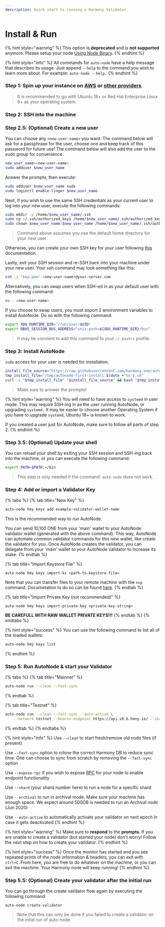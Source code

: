 ```yaml
---
description: Quick start to running a Harmony Validator.
---
```


# Install & Run

{% hint style="warning" %}
This option is **deprecated** and is **not supported** anymore. Please setup your node [Using Node Binary](../using-binary.md).
{% endhint %}

{% hint style="info" %}
All commands for `auto-node` have a help message that describes its usage. Just append `--help` to the command you wish to learn more about. For example: `auto-node --help.`
{% endhint %}

### **Step 1:** Spin up your instance on [AWS](../../../../server-setup/cloud-guides/aws.md) or [other providers](https://docs.harmony.one/home/validators/first-time-setup/cloud-guides)

> It is recommended to go with Ubuntu 18+ or Red Hat Enterprise Linux 8+ as your operating system.

### **Step 2:** SSH into the machine

### Step 2.5: \(Optional\) Create a new user

You can choose any `<new-user-name>` you want. The command below will ask for a passphrase for the user, choose one and keep track of this password for future use! The command below will also add the user to the sudo group for convenience. 

```bash
new_user_name=<new-user-name>
sudo adduser $new_user_name
```

Answer the prompts, then execute:

```bash
sudo adduser $new_user_name sudo
sudo loginctl enable-linger $new_user_name
```

Next, if you wish to use the same SSH credentials as your current user to log into your new user, execute the following commands:

```bash
sudo mkdir -p /home/$new_user_name/.ssh
sudo cp ~/.ssh/authorized_keys /home/$new_user_name/.ssh/authorized_keys
sudo chown $new_user_name:$new_user_name /home/$new_user_name/.ssh/authorized_keys
```

> Command above assumes you use the default home directory for your new user

Otherwise, you can create your own SSH key for your user following [this](https://www.cyberciti.biz/faq/how-to-set-up-ssh-keys-on-linux-unix/) documentation.

Lastly, exit your SSH session and re-SSH back into your machine under your new user. Your ssh command may look something like this:

```bash
ssh -i "key.pem" <new-user-name>@your-server.com
```

Alternatively, you can swap users when SSH-ed in as your default user with the following command:

```bash
su - <new-user-name>
```

If you choose to swap users, you must export 2 environment variables to install AutoNode. Do so with the following command:

```bash
export XDG_RUNTIME_DIR="/run/user/$UID"
export DBUS_SESSION_BUS_ADDRESS="unix:path=${XDG_RUNTIME_DIR}/bus"
```

> It may be convient to add this command to your `~/.bashrc` profile.

### **Step 3:** Install AutoNode

`sudo` access for your user is needed for installation.

```bash
install_file_source="https://raw.githubusercontent.com/harmony-one/auto-node/master/scripts/first-install.sh"
tmp_install_file="/tmp/autonode-first-install.$(date +'%s').sh"
curl -o "$tmp_install_file" "$install_file_source" && bash "$tmp_install_file" && rm -f "$tmp_install_file"
```

> Make sure to answer the prompts!

{% hint style="warning" %}
You will need to have access to `systemd` in user mode. This may require SSH-ing in as the user running AutoNode, or upgrading `systemd.` It may be easier to choose another Operating System if you have to upgrade `systemd`, Ubuntu 18+ is known to work. 

If you created a user just for AutoNode, make sure to follow all parts of step 2. 
{% endhint %}

### Step 3.5: \(Optional\) Update your shell

You can reload your shell by exiting your SSH session and SSH-ing back into the machine, or you can execute the following command:

```bash
export PATH=$PATH:~/bin
```

> This step is only needed if the command: `auto-node` does not work.

### **Step 4:** Add or import a Validator Key

{% tabs %}
{% tab title="New Key" %}
```bash
auto-node hmy keys add example-validator-wallet-name
```

This is the recommended way to run AutoNode. 

You can send 10,100 ONE from your 'main' wallet to your AutoNode validator wallet \(generated with the above command\). This way, AutoNode can automate common validator commands for this new wallet, like create the validator for you. Once AutoNode creates the validator, you can delegate from your 'main' wallet to your AutoNode validator to increase its stake. 
{% endtab %}

{% tab title="Import Keystore File" %}
```
auto-node hmy keys import-ks <path-to-keystore-file>
```

Note that you can transfer files to your remote machine with the `scp` command. Documetation to do so can be found [here](https://linuxize.com/post/how-to-use-scp-command-to-securely-transfer-files/).
{% endtab %}

{% tab title="Import Private Key \(not recommended\)" %}
```
auto-node hmy keys import-private-key <private-key-string>
```

**BE CAREFULL WITH RAW WALLET PRIVATE KEYS!!!**
{% endtab %}
{% endtabs %}

{% hint style="success" %}
You can use the following command to list all of the loaded wallets: 

```bash
auto-node hmy keys list
```
{% endhint %}

### **Step 5: Run AutoNode & start your Validator**

{% tabs %}
{% tab title="Mainnet" %}
```bash
auto-node run --clean --fast-sync
```
{% endtab %}

{% tab title="Testnet" %}
```bash
auto-node run --clean --fast-sync --auto-active \
    --network testnet --beacon-endpoint https://api.s0.b.hmny.io/ --shard 0
```
{% endtab %}
{% endtabs %}

{% hint style="info" %}
Use `--clean` to start fresh/remove old node files \(if present\)

Use `--fast-sync` option to rclone the correct Harmony DB to reduce sync time. One can choose to sync from scratch by removing the `--fast-sync` option

Use `--expose-rpc` if you wish to expose [RPC](https://en.wikipedia.org/wiki/Remote_procedure_call) for your node to enable endpoint functionality

Use `--shard` \(your shard number here\) to run a node for a specific shard

Use `--archival` to run in archival mode. Make sure your machine has enough space. We expect around 500GB is needed to run an Archival node \(Jun 2020\)

Use `--auto-active` to automatically activate your validator on next epoch in case it gets deactivated
{% endhint %}

{% hint style="warning" %}
Make sure to **respond** to the **prompts**. If you are unable to create a validator \(but started your node\) don't worry! Follow the next step on how to create your validator.
{% endhint %}

{% hint style="success" %}
Once the monitor has started and you see repeated prints of the node information & headers, you can exit with `ctrl+C.`From here, you are free to do whatever on the machine, or you can exit the machine. Your Harmony node will keep running!
{% endhint %}

### **Step 5.5: \(Optional\) Create your validator after the initial run**

You can go through the create validator flow again by executing the following command:

```text
auto-node create-validator
```

> Note that this can only be done if you failed to create a validator on the inital run of auto-node

